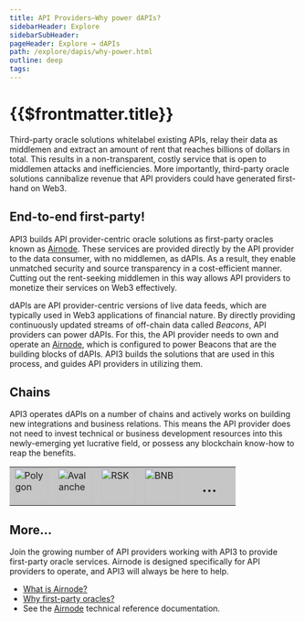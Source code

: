 ```yaml
---
title: API Providers—Why power dAPIs?
sidebarHeader: Explore
sidebarSubHeader:
pageHeader: Explore → dAPIs
path: /explore/dapis/why-power.html
outline: deep
tags:
---
```


<PageHeader/>

<SearchHighlight/>

# {{$frontmatter.title}}

Third-party oracle solutions whitelabel existing APIs, relay their data as
middlemen and extract an amount of rent that reaches billions of dollars in
total. This results in a non-transparent, costly service that is open to
middlemen attacks and inefficiencies. More importantly, third-party oracle
solutions cannibalize revenue that API providers could have generated first-hand
on Web3.

## End-to-end first-party!

API3 builds API provider-centric oracle solutions as first-party oracles known
as [Airnode](/explore/airnode/what-is-airnode.md). These services are provided
directly by the API provider to the data consumer, with no middlemen, as dAPIs.
As a result, they enable unmatched security and source transparency in a
cost-efficient manner. Cutting out the rent-seeking middlemen in this way allows
API providers to monetize their services on Web3 effectively.

dAPIs are API provider-centric versions of live data feeds, which are typically
used in Web3 applications of financial nature. By directly providing
continuously updated streams of off-chain data called _Beacons_, API providers
can power dAPIs. For this, the API provider needs to own and operate an
[Airnode](/reference/airnode/latest/), which is configured to power Beacons that
are the building blocks of dAPIs. API3 builds the solutions that are used in
this process, and guides API providers in utilizing them.

## Chains

API3 operates dAPIs on a number of chains and actively works on building new
integrations and business relations. This means the API provider does not need
to invest technical or business development resources into this newly-emerging
yet lucrative field, or possess any blockchain know-how to reap the benefits.

<table>
<tr>
<td style="background:#C6C6C6;"><img style="width:60px;" alt="Polygon"  src="https://market.api3.org/images/chains/Polygon-4_icon.svg"></td>
<td style="background:#C6C6C6;"><img style="width:60px;" alt="Avalanche" src="https://market.api3.org/images/chains/Avalanche-5_icon.svg"></td>
<td style="background:#C6C6C6;"><img style="width:60px;" alt="RSK" src="https://market.api3.org/images/chains/RSK-4_icon_white.svg"></td>
<td style="background:#C6C6C6;"><img style="width:60px;" alt="BNB" src="https://market.api3.org/images/chains/BNB-4_icon.svg"></td>
<td style="background:#C6C6C6;font-size:xx-large;"><div style="width:60px;text-align:center;">...</div></td>
</tr>
</table>

## More...

Join the growing number of API providers working with API3 to provide
first-party oracle services. Airnode is designed specifically for API providers
to operate, and API3 will always be here to help.

- [What is Airnode?](/explore/airnode/what-is-airnode.md)
- [Why first-party oracles?](/explore/airnode/why-first-party-oracles.md)
- See the [Airnode](/reference/airnode/latest/) technical reference
  documentation.
